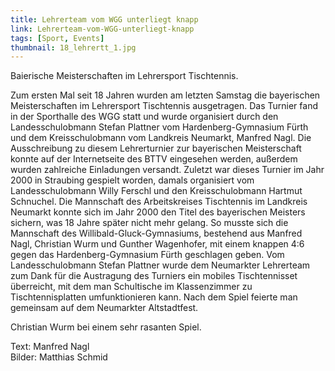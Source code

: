 ```yaml
---
title: Lehrerteam vom WGG unterliegt knapp
link: Lehrerteam-vom-WGG-unterliegt-knapp
tags: [Sport, Events]
thumbnail: 18_lehrertt_1.jpg
---
```


<p>
    Baierische Meisterschaften im Lehrersport Tischtennis. 
</p>

<figure class="float-middle">
    <v-image name="18_lehrertt_2" alt="Lehrertt_2"></v-image>
</figure>



<p>
    Zum ersten Mal seit 18 Jahren wurden am letzten Samstag die bayerischen Meisterschaften im Lehrersport Tischtennis ausgetragen. 
    Das Turnier fand in der Sporthalle des WGG statt und wurde organisiert durch den Landesschulobmann Stefan Plattner vom Hardenberg-Gymnasium Fürth 
    und dem Kreisschulobmann vom Landkreis Neumarkt, Manfred Nagl. Die Ausschreibung zu diesem Lehrerturnier zur bayerischen Meisterschaft konnte auf der 
    Internetseite des BTTV eingesehen werden, außerdem wurden zahlreiche Einladungen versandt. Zuletzt war dieses Turnier im Jahr 2000 in Straubing 
    gespielt worden, damals organisiert vom Landesschulobmann Willy Ferschl und den Kreisschulobmann Hartmut Schnuchel. Die Mannschaft des Arbeitskreises 
    Tischtennis im Landkreis Neumarkt konnte sich im Jahr 2000 den Titel des bayerischen Meisters sichern, was 18 Jahre später nicht mehr gelang. 
    So musste sich die Mannschaft des Willibald-Gluck-Gymnasiums, bestehend aus Manfred Nagl, Christian Wurm und Gunther Wagenhofer, mit einem knappen 
    4:6 gegen das Hardenberg-Gymnasium Fürth geschlagen geben. Vom Landesschulobmann Stefan Plattner wurde dem Neumarkter Lehrerteam zum Dank für die 
    Austragung des Turniers ein mobiles Tischtennisset überreicht, mit dem man Schultische im Klassenzimmer zu Tischtennisplatten umfunktionieren kann. 
    Nach dem Spiel feierte man gemeinsam auf dem Neumarkter Altstadtfest.

</p>


<figure class="float-middle">
    <v-image name="18_lehrertt_1" alt="Lehrertt_1"></v-image>
</figure>

<p>
    Christian Wurm bei einem sehr rasanten Spiel.
</p>

<p>
    Text: Manfred Nagl
    <br>
    Bilder: Matthias Schmid 
</p>



